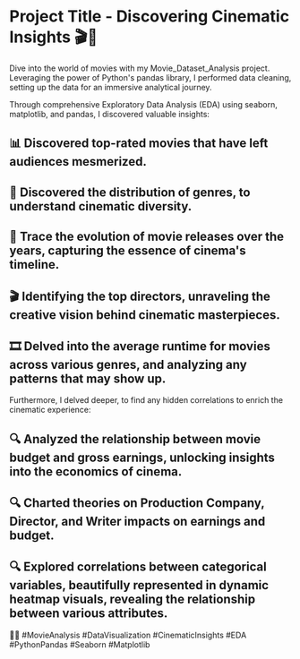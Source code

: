 # Project Title - Discovering Cinematic Insights 🎬🌟

Dive into the world of movies with my Movie_Dataset_Analysis project. Leveraging the power of Python's pandas library, I performed data cleaning, setting up the data for an immersive analytical journey.

Through comprehensive Exploratory Data Analysis (EDA) using seaborn, matplotlib, and pandas, I discovered valuable insights:

## 📊 Discovered top-rated movies that have left audiences mesmerized.
## 🎥 Discovered the distribution of genres, to understand cinematic diversity.
## 📅 Trace the evolution of movie releases over the years, capturing the essence of cinema's timeline.
## 🎬 Identifying the top directors, unraveling the creative vision behind cinematic masterpieces.
## 🎞️ Delved into the average runtime for movies across various genres, and analyzing any patterns that may show up.

Furthermore, I delved deeper, to find any hidden correlations to enrich the cinematic experience:

## 🔍 Analyzed the relationship between movie budget and gross earnings, unlocking insights into the economics of cinema.
## 🔍 Charted theories on Production Company, Director, and Writer impacts on earnings and budget.
## 🔍 Explored correlations between categorical variables, beautifully represented in dynamic heatmap visuals, revealing the relationship between various attributes.

🍿🎥 #MovieAnalysis #DataVisualization #CinematicInsights #EDA #PythonPandas #Seaborn #Matplotlib